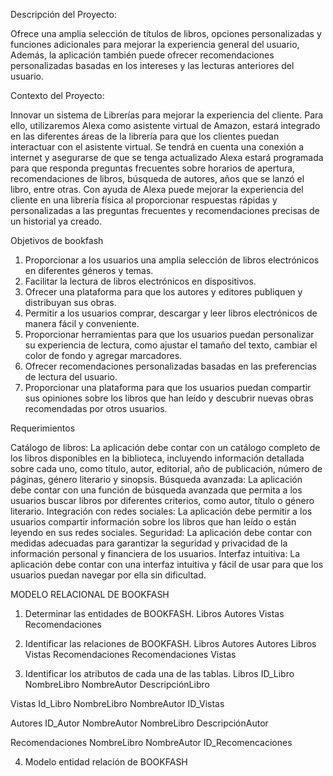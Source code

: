Descripción del Proyecto:
 
Ofrece una amplia selección de títulos de libros, opciones personalizadas y funciones adicionales para
mejorar la experiencia general del usuario, Además, la aplicación también puede ofrecer
recomendaciones personalizadas basadas en los intereses y las lecturas anteriores del usuario.

Contexto del Proyecto:

Innovar un sistema de Librerías para mejorar la experiencia del cliente. Para ello, utilizaremos Alexa
como asistente virtual de Amazon, estará integrado en las diferentes áreas de la librería para que los
clientes puedan interactuar con el asistente virtual. Se tendrá en cuenta una conexión a internet y
asegurarse de que se tenga actualizado
Alexa estará programada para que responda preguntas frecuentes sobre horarios de apertura,
recomendaciones de libros, búsqueda de autores, años que se lanzó el libro, entre otras.
Con ayuda de Alexa puede mejorar la experiencia del cliente en una librería física al proporcionar
respuestas rápidas y personalizadas a las preguntas frecuentes y recomendaciones precisas de un
historial ya creado.

Objetivos de bookfash

1. Proporcionar a los usuarios una amplia selección de libros electrónicos en diferentes géneros y
temas.
2. Facilitar la lectura de libros electrónicos en dispositivos.
3. Ofrecer una plataforma para que los autores y editores publiquen y distribuyan sus obras.
4. Permitir a los usuarios comprar, descargar y leer libros electrónicos de manera fácil y conveniente.
5. Proporcionar herramientas para que los usuarios puedan personalizar su experiencia de lectura,
como ajustar el tamaño del texto, cambiar el color de fondo y agregar marcadores.
6. Ofrecer recomendaciones personalizadas basadas en las preferencias de lectura del usuario.
7. Proporcionar una plataforma para que los usuarios puedan compartir sus opiniones sobre los libros
que han leído y descubrir nuevas obras recomendadas por otros usuarios.

Requerimientos

Catálogo de libros: La aplicación debe contar con un catálogo completo de los libros disponibles en la
biblioteca, incluyendo información detallada sobre cada uno, como título, autor, editorial, año de
publicación, número de páginas, género literario y sinopsis.
Búsqueda avanzada: La aplicación debe contar con una función de búsqueda avanzada que permita a
los usuarios buscar libros por diferentes criterios, como autor, título o género literario.
Integración con redes sociales: La aplicación debe permitir a los usuarios compartir información sobre
los libros que han leído o están leyendo en sus redes sociales.
Seguridad: La aplicación debe contar con medidas adecuadas para garantizar la seguridad y privacidad
de la información personal y financiera de los usuarios.
Interfaz intuitiva: La aplicación debe contar con una interfaz intuitiva y fácil de usar para que los
usuarios puedan navegar por ella sin dificultad.

MODELO RELACIONAL DE BOOKFASH
1. Determinar las entidades de BOOKFASH.
Libros
Autores
Vistas
Recomendaciones

2. Identificar las relaciones de BOOKFASH.
Libros Autores
Autores Libros
Vistas Recomendaciones
Recomendaciones Vistas

3. Identificar los atributos de cada una de las tablas.
Libros
ID_Libro
NombreLibro
NombreAutor
DescripciónLibro

Vistas
Id_Libro
NombreLibro
NombreAutor
ID_Vistas

Autores
ID_Autor
NombreAutor
NombreLibro
DescripciónAutor

Recomendaciones
NombreLibro
NombreAutor
ID_Recomencaciones


4. Modelo entidad relación de BOOKFASH
